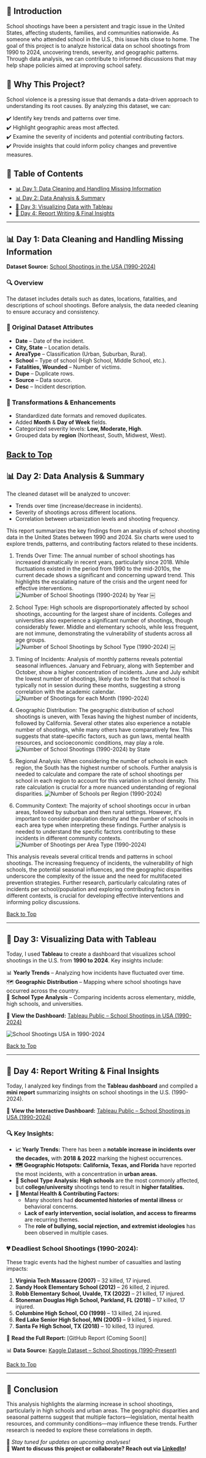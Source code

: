 ## 📌 Introduction
School shootings have been a persistent and tragic issue in the United States, affecting students, families, and communities nationwide. As someone who attended school in the U.S., this issue hits close to home. The goal of this project is to analyze historical data on school shootings from 1990 to 2024, uncovering trends, severity, and geographic patterns. Through data analysis, we can contribute to informed discussions that may help shape policies aimed at improving school safety.

## 🎯 Why This Project?
School violence is a pressing issue that demands a data-driven approach to understanding its root causes. By analyzing this dataset, we can:

✔️ Identify key trends and patterns over time.  
✔️ Highlight geographic areas most affected.  
✔️ Examine the severity of incidents and potential contributing factors.  
✔️ Provide insights that could inform policy changes and preventive measures.

## 📌 Table of Contents   
- [📊 Day 1: Data Cleaning and Handling Missing Information](#-day-1-data-cleaning-and-handling-missing-information)  
- [📊 Day 2: Data Analysis & Summary](#-day-2-data-analysis--summary)  
- [🎨 Day 3: Visualizing Data with Tableau](#-day-3-visualizing-data-with-tableau)  
- [📝 Day 4: Report Writing & Final Insights](#-day-4-report-writing--final-insights)  
  
---

## 📊 Day 1: Data Cleaning and Handling Missing Information
**Dataset Source:** [School Shootings in the USA (1990-2024)](https://www.kaggle.com/datasets/ecodan/school-shootings-us-1990present?select=pah_wikp_combo.csv)  

### 🔍 Overview
The dataset includes details such as dates, locations, fatalities, and descriptions of school shootings. Before analysis, the data needed cleaning to ensure accuracy and consistency.

### 🔹 Original Dataset Attributes
- **Date** – Date of the incident.
- **City, State** – Location details.
- **AreaType** – Classification (Urban, Suburban, Rural).
- **School** – Type of school (High School, Middle School, etc.).
- **Fatalities, Wounded** – Number of victims.
- **Dupe** – Duplicate rows.
- **Source** – Data source.
- **Desc** – Incident description.

### 🔹 Transformations & Enhancements
- Standardized date formats and removed duplicates.
- Added **Month** & **Day of Week** fields.
- Categorized severity levels: **Low, Moderate, High**.
- Grouped data by **region** (Northeast, South, Midwest, West).

[Back to Top](#-project-contents)
---
## 📊 Day 2: Data Analysis & Summary
The cleaned dataset will be analyzed to uncover:
- Trends over time (increase/decrease in incidents).
- Severity of shootings across different locations.
- Correlation between urbanization levels and shooting frequency.

This report summarizes the key findings from an analysis of school shooting data in the United States between 1990 and 2024. Six charts were used to explore trends, patterns, and contributing factors related to these incidents.

1. Trends Over Time: The annual number of school shootings has increased dramatically in recent years, particularly since 2018. While fluctuations existed in the period from 1990 to the mid-2010s, the current decade shows a significant and concerning upward trend. This highlights the escalating nature of the crisis and the urgent need for effective interventions.
![Number of School Shootings (1990-2024) by Year](https://github.com/user-attachments/assets/26b18c0c-749e-4966-8902-a5b27d105119)
￼
2. School Type: High schools are disproportionately affected by school shootings, accounting for the largest share of incidents. Colleges and universities also experience a significant number of shootings, though considerably fewer. Middle and elementary schools, while less frequent, are not immune, demonstrating the vulnerability of students across all age groups.
![Number of School Shootings by School Type (1990-2024)](https://github.com/user-attachments/assets/6222e6fd-d240-4b30-beb3-1ee7f56a48e7)
￼
3. Timing of Incidents: Analysis of monthly patterns reveals potential seasonal influences. January and February, along with September and October, show a higher concentration of incidents. June and July exhibit the lowest number of shootings, likely due to the fact that school is typically not in session during these months, suggesting a strong correlation with the academic calendar.
![Number of Shootings for each Month (1990-2024)](https://github.com/user-attachments/assets/870e556e-184d-4f41-90af-36d87adf5071)

4. Geographic Distribution: The geographic distribution of school shootings is uneven, with Texas having the highest number of incidents, followed by California. Several other states also experience a notable number of shootings, while many others have comparatively few. This suggests that state-specific factors, such as gun laws, mental health resources, and socioeconomic conditions, may play a role.
![Number of School Shootings (1990-2024) by State](https://github.com/user-attachments/assets/70d13bf1-75b6-407d-ac88-41cac7fe3a62)

5. Regional Analysis: When considering the number of schools in each region, the South has the highest number of schools. Further analysis is needed to calculate and compare the rate of school shootings per school in each region to account for this variation in school density. This rate calculation is crucial for a more nuanced understanding of regional disparities.
![Number of Schools per Region (1990-2024)](https://github.com/user-attachments/assets/f25c8648-1348-49d1-a66c-dcdb0ca05a26)

6. Community Context: The majority of school shootings occur in urban areas, followed by suburban and then rural settings. However, it's important to consider population density and the number of schools in each area type when interpreting these findings. Further analysis is needed to understand the specific factors contributing to these incidents in different community contexts.
![Number of Shootings per Area Type (1990-2024)](https://github.com/user-attachments/assets/f47d1c09-3451-4812-b731-44040ed769ca)

This analysis reveals several critical trends and patterns in school shootings. The increasing frequency of incidents, the vulnerability of high schools, the potential seasonal influences, and the geographic disparities underscore the complexity of the issue and the need for multifaceted prevention strategies. Further research, particularly calculating rates of incidents per school/population and exploring contributing factors in different contexts, is crucial for developing effective interventions and informing policy discussions.

[Back to Top](#-project-contents)

---

## 🎨 Day 3: Visualizing Data with Tableau  
Today, I used **Tableau** to create a dashboard that visualizes school shootings in the U.S. from **1990 to 2024**. Key insights include:  

📊 **Yearly Trends** – Analyzing how incidents have fluctuated over time.  
🗺️ **Geographic Distribution** – Mapping where school shootings have occurred across the country.  
🏫 **School Type Analysis** – Comparing incidents across elementary, middle, high schools, and universities.  

🔗 **View the Dashboard:** [Tableau Public – School Shootings in USA (1990-2024)](https://public.tableau.com/app/profile/yoada.zeleke/viz/SchoolShootingsinUSA1990-2024/Dashboard1)  

![School Shootings USA in 1990-2024](https://github.com/user-attachments/assets/7ca6ebcd-e756-4719-bc5d-3b52f602e97b)  

[Back to Top](#-project-contents)

---

## 📝 **Day 4: Report Writing & Final Insights**  
Today, I analyzed key findings from the **Tableau dashboard** and compiled a **mini report** summarizing insights on school shootings in the U.S. (1990-2024).  

🔗 **View the Interactive Dashboard:** [Tableau Public – School Shootings in USA (1990-2024)](https://public.tableau.com/app/profile/yoada.zeleke/viz/SchoolShootingsinUSA1990-2024/Dashboard1)  

### 🔍 **Key Insights:**  
- **📈 Yearly Trends:** There has been a **notable increase in incidents over the decades,** with **2018 & 2022** marking the highest occurrences.  
- **🗺️ Geographic Hotspots:** **California, Texas, and Florida** have reported the most incidents, with a concentration in **urban areas.**  
- **🏫 School Type Analysis:** **High schools** are the most commonly affected, but **college/university** shootings tend to result in **higher fatalities.**  
- **🧠 Mental Health & Contributing Factors:**  
  - Many shooters had **documented histories of mental illness** or behavioral concerns.  
  - **Lack of early intervention, social isolation, and access to firearms** are recurring themes.  
  - The **role of bullying, social rejection, and extremist ideologies** has been observed in multiple cases.  

### 💔 **Deadliest School Shootings (1990-2024):**  
These tragic events had the highest number of casualties and lasting impacts:  

1. **Virginia Tech Massacre (2007)** – 32 killed, 17 injured.  
2. **Sandy Hook Elementary School (2012)** – 26 killed, 2 injured.  
3. **Robb Elementary School, Uvalde, TX (2022)** – 21 killed, 17 injured.  
4. **Stoneman Douglas High School, Parkland, FL (2018)** – 17 killed, 17 injured.  
5. **Columbine High School, CO (1999)** – 13 killed, 24 injured.  
6. **Red Lake Senior High School, MN (2005)** – 9 killed, 5 injured.  
7. **Santa Fe High School, TX (2018)** – 10 killed, 13 injured.  

📌 **Read the Full Report:** [GitHub Report (Coming Soon)]  

📊 **Data Source:** [Kaggle Dataset – School Shootings (1990-Present)](https://www.kaggle.com/datasets/ecodan/school-shootings-us-1990present?select=pah_wikp_combo.csv)  

[Back to Top](#-project-contents)

---

## 📌 Conclusion
This analysis highlights the alarming increase in school shootings, particularly in high schools and urban areas. The geographic disparities and seasonal patterns suggest that multiple factors—legislation, mental health resources, and community conditions—may influence these trends. Further research is needed to explore these correlations in depth.

📢 *Stay tuned for updates on upcoming analyses!*  
📩 **Want to discuss this project or collaborate? Reach out via [LinkedIn](https://www.linkedin.com/in/yoadabzeleke/)!**
